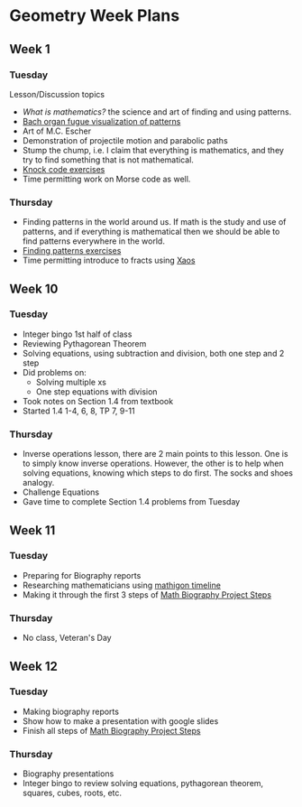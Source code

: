 # Geometry Week Plans

## Week 1
### Tuesday
Lesson/Discussion topics
* _What is mathematics?_ the science and art of finding and using patterns.
* [Bach organ fugue visualization of patterns](https://www.youtube.com/watch?v=ddbxFi3-UO4)
* Art of M.C. Escher
* Demonstration of projectile motion and parabolic paths
* Stump the chump, i.e. I claim that everything is mathematics, and they try to find something that is not mathematical.
* [Knock code exercises](https://docs.google.com/document/d/1U06XcsFspu8KAN_23WcwOCW-9xS24IluFGwGOy32qQg/edit?usp=sharing)
* Time permitting work on Morse code as well.

### Thursday
* Finding patterns in the world around us.  If math is the study and use of patterns, and if everything is mathematical then we should be able to find patterns everywhere in the world.
* [Finding patterns exercises](https://docs.google.com/document/d/1jFKtXioBGcuLrV7nrccva9nHKl5koOddg0Mj1-VoQ58/edit?usp=sharing)
* Time permitting introduce to fracts using [Xaos](https://xaos-project.github.io/)


## Week 10
### Tuesday
* Integer bingo 1st half of class
* Reviewing Pythagorean Theorem
* Solving equations, using subtraction and division, both one step and 2 step
* Did problems on:
  * Solving multiple xs
  * One step equations with division
* Took notes on Section 1.4 from textbook
* Started 1.4 1-4, 6, 8, TP 7, 9-11
### Thursday
* Inverse operations lesson, there are 2 main points to this lesson.  One is to simply know inverse operations.  However, the other is to help when solving equations, knowing which steps to do first.  The socks and shoes analogy.
* Challenge Equations
* Gave time to complete Section 1.4 problems from Tuesday

## Week 11
### Tuesday
* Preparing for Biography reports
* Researching mathematicians using [mathigon timeline](https://mathigon.org/timeline)
* Making it through the first 3 steps of [Math Biography Project Steps](https://bamath.org/casa/2019/math/biography-project)

### Thursday
* No class, Veteran's Day

## Week 12
### Tuesday
* Making biography reports
* Show how to make a presentation with google slides
* Finish all steps of [Math Biography Project Steps](https://bamath.org/casa/2019/math/biography-project)

### Thursday
* Biography presentations
* Integer bingo to review solving equations, pythagorean theorem, squares, cubes, roots, etc.
